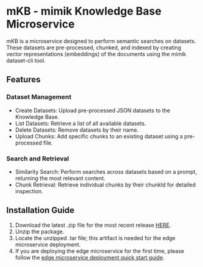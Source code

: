 # mKB - mimik Knowledge Base Microservice
mKB is a microservice designed to perform semantic searches on datasets. These datasets are pre-processed, chunked, and indexed by creating vector representations (embeddings) of the documents using the mimik dataset-cli tool.

## Features

### Dataset Management

- Create Datasets: Upload pre-processed JSON datasets to the Knowledge Base.
- List Datasets: Retrieve a list of all available datasets.
- Delete Datasets: Remove datasets by their name.
- Upload Chunks: Add specific chunks to an existing dataset using a pre-processed file.

### Search and Retrieval

- Similarity Search: Perform searches across datasets based on a prompt, returning the most relevant content.
- Chunk Retrieval: Retrieve individual chunks by their chunkId for detailed inspection.

## Installation Guide

1. Download the latest .zip file for the most recent release [HERE](https://github.com/edgeMicroservice/mKB/releases).
2. Unzip the package.
3. Locate the unzipped .tar file; this artifact is needed for the edge microservice deployment.
4. If you are deploying the edge microservice for the first time, please follow the [edge microservice deployment quick start guide](https://devdocs.mimik.com/tutorials/01-submenu).

